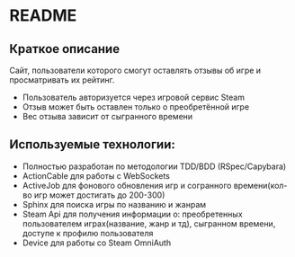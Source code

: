 # README
## Краткое описание

Сайт, пользователи которого смогут оставлять отзывы об игре и просматривать их рейтинг.

- Пользователь авторизуется через игровой сервис Steam
- Отзыв может быть оставлен только о преобретённой игре
- Вес отзыва зависит от сыгранного времени


## Используемые технологии:

- Полностью разработан по методологии TDD/BDD (RSpec/Capybara)
- ActionCable для работы с WebSockets
- ActiveJob для фонового обновления игр и согранного времени(кол-во игр может достигать до 200-300)
- Sphinx для поиска игры по названию и жанрам
- Steam Api для получения информации о: преобретенных пользователем играх(название, жанр и тд), сыгранном времени, доступе к профилю пользователя
- Device для работы со Steam OmniAuth
